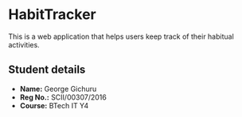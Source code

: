 # HabitTracker
 This is a web application that helps users keep track of their habitual activities.

## Student details
  - **Name:**  George Gichuru
  - **Reg No.:**  SCII/00307/2016
  - **Course:**  BTech IT Y4
 
